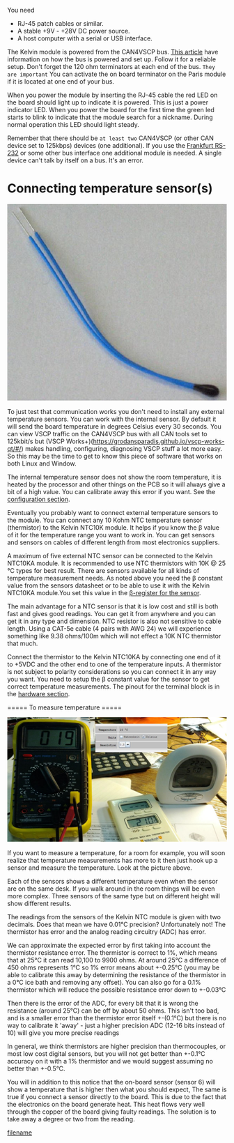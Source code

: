 
You need

  * RJ-45 patch cables or similar.
  * A stable +9V - +28V DC power source.
  * A host computer with a serial or USB interface.

The Kelvin module is powered from the CAN4VSCP bus. [This
article](https://github.com/grodansparadis/vscp/wiki/Connecting-CAN4VSCP-devices-together)
have information on how the bus is powered and set up. Follow it for a
reliable setup. Don't forget the 120 ohm terminators at each end of the
bus. `They are important` You can
activate the on board terminator on the Paris module if it is located at
one end of your bus.

When you power the module by inserting the RJ-45 cable the red LED on
the board should light up to indicate it is powered. This is just a
power indicator LED. When you power the board for the first time the
green led starts to blink to indicate that the module search for a
nickname. During normal operation this LED should light steady.

Remember that there should be `at least two` CAN4VSCP (or other CAN device set to 125kbps) devices (one additional). If you use the [Frankfurt RS-232](https://grodansparadis.github.io/can4vscp-frankfurt-rs232) or some other bus interface one additional module is needed. A single device can't talk by itself on a bus. It's an error.

# Connecting temperature sensor(s)

![](./docs/images/termistor.jpg)

To just test that communication works you don't need to install any external temperature sensors. You can work with the internal sensor. By default it will send the board temperature in degrees Celsius every 30 seconds. You can view VSCP traffic on the CAN4VSCP bus with all CAN tools set to 125kbit/s but (VSCP Works+)(https://grodansparadis.github.io/vscp-works-qt/#/) makes handling, configuring, diagnosing VSCP stuff a lot more easy. So this may be the time to get to know this piece of software that works on both Linux and Window.

The internal temperature sensor does not show the room temperature, it is heated by the processor and other things on the PCB so it will always give a bit of a high value. You can calibrate away this error if you want. See the [configuration section](./configure.md).

Eventually you probably want to connect external temperature sensors to the module. You can connect any 10 Kohm NTC temperature sensor (thermistor) to the Kelvin NTC10K module. It helps if you know the β value of it for the temperature range you want to work in. You can get sensors and sensors on cables of different length from most electronics suppliers.

A maximum of five external NTC sensor can be connected to the Kelvin NTC10KA module. It is recommended to use NTC thermistors with 10K @ 25 °C types for best result. There are sensors available for all kinds of temperature measurement needs. As noted above you need the β constant value from the sensors datasheet or to be able to use it with the Kelvin NTC10KA module.You set this value in the [β-register for the sensor](./registers?id=%ce%b2-constant-registers).

The main advantage for a NTC sensor is that it is low cost and still is both fast and gives good readings. You can get it from anywhere and you can get it in any type and dimension. NTC resistor is also not sensitive to cable length. Using a CAT-5e cable (4 pairs with AWG 24) we will experience something like 9.38 ohms/100m which will not effect a 10K NTC thermistor that much.

Connect the thermistor to the Kelvin NTC10KA by connecting one end of it to +5VDC and the other end to one of the temperature inputs. A thermistor is not subject to polarity considerations so you can connect it in any way you want. You need to setup the β constant value for the sensor to get correct temperature measurements. The pinout for the terminal block is in the [hardware section](./hardware?id=terminal-block).

===== To measure temperature =====

![](./docs/images/tempdiff.jpg)

If you want to measure a temperature, for a room for example, you will soon realize that temperature measurements has more to it then just hook up a sensor and measure the temperature. Look at the picture above.

Each of the sensors shows a different temperature even when the sensor are on the same desk. If you walk around in the room things will be even more complex. Three sensors of the same type but on different height will show different results.

The readings from the sensors of the Kelvin NTC module is given with two decimals. Does that mean we have 0.01°C precision? Unfortunately not! The thermistor has error and the analog reading circuitry (ADC) has error.

We can approximate the expected error by first taking into account the thermistor resistance error. The thermistor is correct to 1%, which means that at 25°C it can read 10,100 to 9900 ohms. At around 25°C a difference of 450 ohms represents 1°C so 1% error means about +-0.25°C (you may be able to calibrate this away by determining the resistance of the thermistor in a 0°C ice bath and removing any offset). You can also go for a 0.1% thermistor which will reduce the possible resistance error down to +-0.03°C

Then there is the error of the ADC, for every bit that it is wrong the resistance (around 25°C) can be off by about 50 ohms. This isn't too bad, and is a smaller error than the thermistor error itself +-(0.1°C) but there is no way to calibrate it 'away' - just a higher precision ADC (12-16 bits instead of 10) will give you more precise readings

In general, we think thermistors are higher precision than thermocouples, or most low cost digital sensors, but you will not get better than +-0.1°C accuracy on it with a 1% thermistor and we would suggest assuming no better than +-0.5°C.

You will in addition to this notice that the on-board sensor (sensor 6) will show a temperature that is higher then what you should expect, The same is true if you connect a sensor directly to the board. This is due to the fact that the electronics on the board generate heat. This heat flows very well through the copper of the board giving faulty readings. The solution is to take away a degree or two from the reading.

  
[filename](./bottom-copyright.md ':include')
